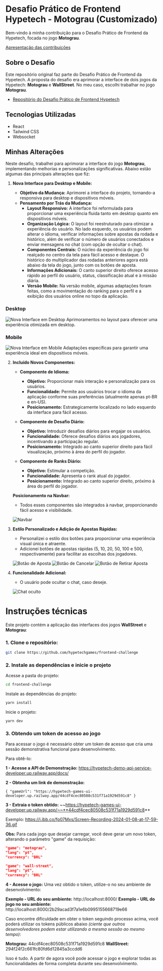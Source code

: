 # Desafio Prático de Frontend Hypetech - Motograu (Customizado)

Bem-vindo à minha contribuição para o Desafio Prático de Frontend da Hypetech, focada no jogo **Motograu**.

[Apresentação das contribuições](https://youtu.be/EafBSnSQ7iM)

## Sobre o Desafio

Este repositório original faz parte do Desafio Prático de Frontend da Hypetech. A proposta do desafio era aprimorar a interface de dois jogos da Hypetech: **Motograu** e **WallStreet**. No meu caso, escolhi trabalhar no jogo **Motograu**.

- [Repositório do Desafio Prático de Frontend Hypetech](https://github.com/hypetechgames/frontend-challenge)

## Tecnologias Utilizadas

- React
- Tailwind CSS
- Websocket

## Minhas Alterações

Neste desafio, trabalhei para aprimorar a interface do jogo **Motograu**, implementando melhorias e personalizações significativas. Abaixo estão algumas das principais alterações que fiz:

1. **Nova Interface para Desktop e Mobile:**

   - **Objetivo da Mudança:** Aprimorei a interface do projeto, tornando-a responsiva para desktop e dispositivos móveis.
   - **Pensamento por Trás da Mudança:**
     - **Layout Responsivo:** A interface foi reformulada para proporcionar uma experiência fluida tanto em desktop quanto em dispositivos móveis.
     - **Organização Lógica:** O layout foi reestruturado para otimizar a experiência do usuário. No lado esquerdo, os usuários podem alterar o idioma, verificar informações sobre apostas da rodada e histórico, além de verificar o número de usuários conectados e enviar mensagens no chat (com opção de ocultar o chat).
     - **Componentes Centrais:** O núcleo da experiência do jogo foi realçado no centro da tela para fácil acesso e destaque. O histórico do multiplicador das rodadas anteriores agora está abaixo da tela do jogo, junto com os botões de aposta.
     - **Informações Adicionais:** O canto superior direito oferece acesso rápido ao perfil do usuário, status, classificação atual e à missão diária.
     - **Versão Mobile:** Na versão mobile, algumas adaptações foram feitas, como a movimentação do ranking para o perfil e a exibição dos usuários online no topo da aplicação.

### Desktop

![Nova Interface em Desktop](screenshots/desktop.png)
Aprimoramentos no layout para oferecer uma experiência otimizada em desktop.

### Mobile

![Nova Interface em Mobile](screenshots/mobile.png)
Adaptações específicas para garantir uma experiência ideal em dispositivos móveis.

2. **Incluído Novos Componentes:**

   - **Componente de Idioma:**

     - **Objetivo:** Proporcionar mais interação e personalização para os usuários.
     - **Funcionalidade:** Permite aos usuários trocar o idioma da aplicação conforme suas preferências (atualmente apenas pt-BR e en-US).
     - **Posicionamento:** Estrategicamente localizado no lado esquerdo da interface para fácil acesso.

   - **Componente de Desafio Diário:**

     - **Objetivo:** Introduzir desafios diários para engajar os usuários.
     - **Funcionalidade:** Oferece desafios diários aos jogadores, incentivando a participação regular.
     - **Posicionamento:** Integrado ao canto superior direito para fácil visualização, próximo à área do perfil do jogador.

   - **Componente de Ranks Diário:**
     - **Objetivo:** Estimular a competição.
     - **Funcionalidade:** Apresenta o rank atual do jogador.
     - **Posicionamento:** Integrado ao canto superior direito, próximo à área do perfil do jogador.

   **Posicionamento na Navbar:**

   - Todos esses componentes são integrados à navbar, proporcionando fácil acesso e visibilidade.

   ![Navbar](screenshots/navbar.png)

3. **Estilo Personalizado e Adição de Apostas Rápidas:**

   - Personalizei o estilo dos botões para proporcionar uma experiência visual única e atraente.
   - Adicionei botões de apostas rápidas (5, 10, 20, 50, 100 e 500, respectivamente) para facilitar as escolhas dos jogadores.

   ![Botão de Aposta](screenshots/bet-button.png)
   ![Botão de Cancelar](screenshots/cancel-button.png)
   ![Botão de Retirar Aposta](screenshots/withdraw-button.png)

4. **Funcionalidade Adicional:**

   - O usuário pode ocultar o chat, caso deseje.

   ![Chat oculto](screenshots/hidden-chat.png)

# Instruções técnicas

Este projeto contém a aplicação das interfaces dos jogos **WallStreet** e **Motograu**:

### 1. Clone o repositório:

```bash
git clone https://github.com/hypetechgames/frontend-challenge
```

### 2. Instale as dependências e inicie o projeto

Acesse a pasta do projeto:

```bash
cd frontend-challenge
```

Instale as dependências do projeto:

```bash
yarn install
```

Inicie o projeto:

```bash
yarn dev
```

### 3. Obtendo um token de acesso ao jogo

Para acessar o jogo é necessário obter um token de acesso que cria uma sessão demonstrativa funcional para desenvolvimento.

Para obtê-lo:

**1 - Acesse a API de Demonstração:**
https://hypetech-demo-api-service-developer.up.railway.app/docs/

**2 - Obtenha um link de demonstração:**

    { "gameUrl": "https://hypetech-games-ui-developer.up.railway.app/44cdf4cec80508c531f71a1929d591c8" }

**3 - Extraia o token obtido:**
~~https://hypetech-games-ui-developer.up.railway.app/~~**44cdf4cec80508c531f71a1929d591c8**

Exemplo: https://i.ibb.co/fp07Mxs/Screen-Recording-2024-01-08-at-17-59-36.gif

**Obs:** Para cada jogo que desejar carregar, você deve gerar um novo token, alterando o parâmetro "game" da requisição:

```json
"game": "motograu",
"lang": "pt",
"currency": "BRL"
```

```json
"game": "wall-street",
"lang": "pt",
"currency": "BRL"
```

**4 - Acesse o jogo:**
Uma vez obtido o token, utilize-o no seu ambiente de desenvolvimento:

**Exemplo - URL do seu ambiente:** http://localhost:8000/
**Exemplo - URL do jogo no seu ambiente:** http://localhost:8000/2b29acad3f7a1e6b0995155668719e66

Caso encontre dificuldade em obter o token seguindo processo acima, você poderá utilizar os tokens públicos abaixo _(ciente que outros desenvolvedores podem estar utilizando a mesma sessão ao mesmo tempo)_:

**Motograu:** 44cdf4cec80508c531f71a1929d591c8
**WallStreet:** 294f24f2c661fc80fd6d12845a3ccdd6

Isso é tudo. A partir de agora você pode acessar o jogo e explorar todas as funcionalidades de forma completa durante seu desenvolvimento.
